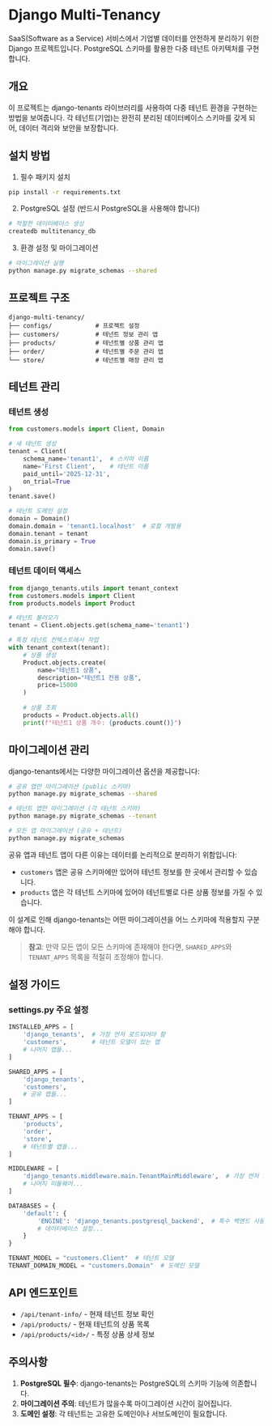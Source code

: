 # Django Multi-Tenancy

SaaS(Software as a Service) 서비스에서 기업별 데이터를 안전하게 분리하기 위한 Django 프로젝트입니다. PostgreSQL 스키마를 활용한 다중 테넌트 아키텍처를 구현합니다.

## 개요

이 프로젝트는 django-tenants 라이브러리를 사용하여 다중 테넌트 환경을 구현하는 방법을 보여줍니다. 각 테넌트(기업)는 완전히 분리된 데이터베이스 스키마를 갖게 되어, 데이터 격리와 보안을 보장합니다.

## 설치 방법

1. 필수 패키지 설치
```bash
pip install -r requirements.txt
```

2. PostgreSQL 설정 (반드시 PostgreSQL을 사용해야 합니다)
```bash
# 적절한 데이터베이스 생성
createdb multitenancy_db
```

3. 환경 설정 및 마이그레이션
```bash
# 마이그레이션 실행
python manage.py migrate_schemas --shared
```

## 프로젝트 구조

```
django-multi-tenancy/
├── configs/            # 프로젝트 설정
├── customers/          # 테넌트 정보 관리 앱
├── products/           # 테넌트별 상품 관리 앱
├── order/              # 테넌트별 주문 관리 앱
└── store/              # 테넌트별 매장 관리 앱
```

## 테넌트 관리

### 테넌트 생성

```python
from customers.models import Client, Domain

# 새 테넌트 생성
tenant = Client(
    schema_name='tenant1',  # 스키마 이름
    name='First Client',    # 테넌트 이름
    paid_until='2025-12-31',
    on_trial=True
)
tenant.save()

# 테넌트 도메인 설정
domain = Domain()
domain.domain = 'tenant1.localhost'  # 로컬 개발용
domain.tenant = tenant
domain.is_primary = True
domain.save()
```

### 테넌트 데이터 액세스

```python
from django_tenants.utils import tenant_context
from customers.models import Client
from products.models import Product

# 테넌트 불러오기
tenant = Client.objects.get(schema_name='tenant1')

# 특정 테넌트 컨텍스트에서 작업
with tenant_context(tenant):
    # 상품 생성
    Product.objects.create(
        name="테넌트1 상품", 
        description="테넌트1 전용 상품", 
        price=15000
    )
    
    # 상품 조회
    products = Product.objects.all()
    print(f"테넌트1 상품 개수: {products.count()}")
```

## 마이그레이션 관리

django-tenants에서는 다양한 마이그레이션 옵션을 제공합니다:

```bash
# 공유 앱만 마이그레이션 (public 스키마)
python manage.py migrate_schemas --shared

# 테넌트 앱만 마이그레이션 (각 테넌트 스키마)
python manage.py migrate_schemas --tenant

# 모든 앱 마이그레이션 (공유 + 테넌트)
python manage.py migrate_schemas
```

공유 앱과 테넌트 앱이 다른 이유는 데이터를 논리적으로 분리하기 위함입니다:

- `customers` 앱은 공유 스키마에만 있어야 테넌트 정보를 한 곳에서 관리할 수 있습니다.
- `products` 앱은 각 테넌트 스키마에 있어야 테넌트별로 다른 상품 정보를 가질 수 있습니다.

이 설계로 인해 django-tenants는 어떤 마이그레이션을 어느 스키마에 적용할지 구분해야 합니다.

> **참고**: 만약 모든 앱이 모든 스키마에 존재해야 한다면, `SHARED_APPS`와 `TENANT_APPS` 목록을 적절히 조정해야 합니다.

## 설정 가이드

### settings.py 주요 설정

```python
INSTALLED_APPS = [
    'django_tenants',  # 가장 먼저 로드되어야 함
    'customers',       # 테넌트 모델이 있는 앱
    # 나머지 앱들...
]

SHARED_APPS = [
    'django_tenants',
    'customers',
    # 공유 앱들...
]

TENANT_APPS = [
    'products',
    'order',
    'store',
    # 테넌트별 앱들...
]

MIDDLEWARE = [
    'django_tenants.middleware.main.TenantMainMiddleware',  # 가장 먼저 로드
    # 나머지 미들웨어...
]

DATABASES = {
    'default': {
        'ENGINE': 'django_tenants.postgresql_backend',  # 특수 백엔드 사용
        # 데이터베이스 설정...
    }
}

TENANT_MODEL = "customers.Client"  # 테넌트 모델
TENANT_DOMAIN_MODEL = "customers.Domain"  # 도메인 모델
```

## API 엔드포인트

- `/api/tenant-info/` - 현재 테넌트 정보 확인
- `/api/products/` - 현재 테넌트의 상품 목록
- `/api/products/<id>/` - 특정 상품 상세 정보

## 주의사항

1. **PostgreSQL 필수**: django-tenants는 PostgreSQL의 스키마 기능에 의존합니다.
2. **마이그레이션 주의**: 테넌트가 많을수록 마이그레이션 시간이 길어집니다.
3. **도메인 설정**: 각 테넌트는 고유한 도메인이나 서브도메인이 필요합니다.
